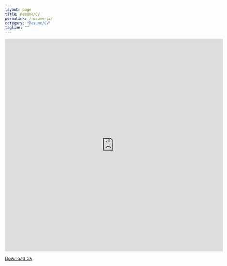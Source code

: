 ```yaml
---
layout: page
title: Resume/CV
permalink: /resume-cv/
category: "Resume/CV"
tagline: ""
---
```



<iframe src="http://docs.google.com/gview?url=http://mattfel1.github.io/ResumeMaster.pdf&embedded=true" style="width:718px; height:700px;" frameborder="0"></iframe>

<a href="/ResumeMaster.pdf">Download CV</a>